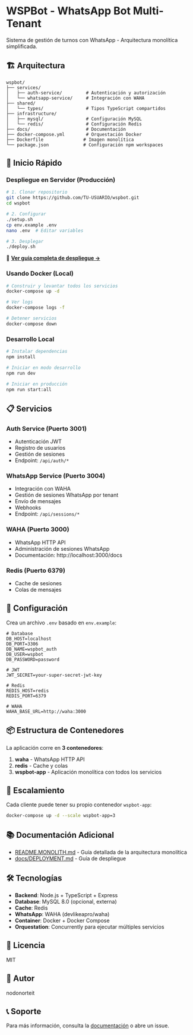 # WSPBot - WhatsApp Bot Multi-Tenant

Sistema de gestión de turnos con WhatsApp - Arquitectura monolítica simplificada.

## 🏗️ Arquitectura

```
wspbot/
├── services/
│   ├── auth-service/         # Autenticación y autorización
│   └── whatsapp-service/     # Integración con WAHA
├── shared/
│   └── types/                # Tipos TypeScript compartidos
├── infrastructure/
│   ├── mysql/                # Configuración MySQL
│   └── redis/                # Configuración Redis
├── docs/                     # Documentación
├── docker-compose.yml        # Orquestación Docker
├── Dockerfile               # Imagen monolítica
└── package.json             # Configuración npm workspaces
```

## 🚀 Inicio Rápido

### Despliegue en Servidor (Producción)

```bash
# 1. Clonar repositorio
git clone https://github.com/TU-USUARIO/wspbot.git
cd wspbot

# 2. Configurar
./setup.sh
cp env.example .env
nano .env  # Editar variables

# 3. Desplegar
./deploy.sh
```

📖 **[Ver guía completa de despliegue →](./DEPLOYMENT.md)**

### Usando Docker (Local)

```bash
# Construir y levantar todos los servicios
docker-compose up -d

# Ver logs
docker-compose logs -f

# Detener servicios
docker-compose down
```

### Desarrollo Local

```bash
# Instalar dependencias
npm install

# Iniciar en modo desarrollo
npm run dev

# Iniciar en producción
npm run start:all
```

## 📋 Servicios

### Auth Service (Puerto 3001)
- Autenticación JWT
- Registro de usuarios
- Gestión de sesiones
- Endpoint: `/api/auth/*`

### WhatsApp Service (Puerto 3004)
- Integración con WAHA
- Gestión de sesiones WhatsApp por tenant
- Envío de mensajes
- Webhooks
- Endpoint: `/api/sessions/*`

### WAHA (Puerto 3000)
- WhatsApp HTTP API
- Administración de sesiones WhatsApp
- Documentación: http://localhost:3000/docs

### Redis (Puerto 6379)
- Cache de sesiones
- Colas de mensajes

## 🔧 Configuración

Crea un archivo `.env` basado en `env.example`:

```env
# Database
DB_HOST=localhost
DB_PORT=3306
DB_NAME=wspbot_auth
DB_USER=wspbot
DB_PASSWORD=password

# JWT
JWT_SECRET=your-super-secret-jwt-key

# Redis
REDIS_HOST=redis
REDIS_PORT=6379

# WAHA
WAHA_BASE_URL=http://waha:3000
```

## 📦 Estructura de Contenedores

La aplicación corre en **3 contenedores**:
1. **waha** - WhatsApp HTTP API
2. **redis** - Cache y colas
3. **wspbot-app** - Aplicación monolítica con todos los servicios

## 🔄 Escalamiento

Cada cliente puede tener su propio contenedor `wspbot-app`:

```bash
docker-compose up -d --scale wspbot-app=3
```

## 📚 Documentación Adicional

- [README.MONOLITH.md](./README.MONOLITH.md) - Guía detallada de la arquitectura monolítica
- [docs/DEPLOYMENT.md](./docs/DEPLOYMENT.md) - Guía de despliegue

## 🛠️ Tecnologías

- **Backend**: Node.js + TypeScript + Express
- **Database**: MySQL 8.0 (opcional, externa)
- **Cache**: Redis
- **WhatsApp**: WAHA (devlikeapro/waha)
- **Container**: Docker + Docker Compose
- **Orquestation**: Concurrently para ejecutar múltiples servicios

## 📄 Licencia

MIT

## 👤 Autor

nodonorteit

## 📞 Soporte

Para más información, consulta la [documentación](./docs/) o abre un issue.